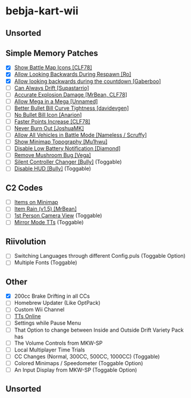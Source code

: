 # bebja-kart-wii
## Unsorted

## Simple Memory Patches
- [x] [Show Battle Map Icons [CLF78]](https://mariokartwii.com/showthread.php?tid=1840)
- [x] [Allow Looking Backwards During Respawn [Ro]](https://mariokartwii.com/showthread.php?tid=2128)
- [x] [Allow looking backwards during the countdown [Gaberboo]](https://mariokartwii.com/showthread.php?tid=2109)
- [ ] [Can Always Drift [Supastarrio]](https://mariokartwii.com/showthread.php?tid=214) 
- [ ] [Accurate Explosion Damage [MrBean, CLF78]](https://mariokartwii.com/showthread.php?tid=1857)
- [ ] [Allow Mega in a Mega [Unnamed]](https://mariokartwii.com/showthread.php?tid=1939)
- [ ] [Better Bullet Bill Curve Tightness [davidevgen]](https://mariokartwii.com/showthread.php?tid=196)
- [ ] [No Bullet Bill Icon [Anarion]](https://mariokartwii.com/showthread.php?tid=170)
- [ ] [Faster Points Increase [CLF78]](https://mariokartwii.com/showthread.php?tid=1858)
- [ ] [Never Burn Out [JoshuaMK]](https://mariokartwii.com/showthread.php?tid=1367)
- [ ] [Allow All Vehicles in Battle Mode [Nameless / Scruffy]](https://mariokartwii.com/showthread.php?tid=2081)
- [ ] [Show Minimap Topography [Mu1hwu]](https://mariokartwii.com/showthread.php?tid=2066)
- [ ] [Disable Low Battery Notification [Diamond]](https://mariokartwii.com/showthread.php?tid=1645)
- [ ] [Remove Mushroom Bug [Vega]](https://mariokartwii.com/showthread.php?tid=909)
- [ ] [Silent Controller Changer [Bully]](https://mariokartwii.com/showthread.php?tid=164) (Toggable)
- [ ] [Disable HUD [Bully]](https://mariokartwii.com/showthread.php?tid=60) (Toggable)

## C2 Codes
- [ ] [Items on Minimap](https://mariokartwii.com/showthread.php?tid=1896)
- [ ] [Item Rain (v1.5) [MrBean]](https://mariokartwii.com/showthread.php?tid=396)
- [ ] [1st Person Camera View](https://mariokartwii.com/showthread.php?tid=1331) (Toggable)
- [ ] [Mirror Mode TTs](https://mariokartwii.com/showthread.php?tid=1981) (Toggable)

## Riivolution
- [ ] Switching Languages through different Config.puls (Toggable Option)
- [ ] Multiple Fonts (Toggable)

## Other
- [x] 200cc Brake Drifting in all CCs
- [ ] Homebrew Updater (Like OptPack)
- [ ] Custom Wii Channel
- [ ] [TTs Online](https://wiki.tockdom.com/wiki/TTs_Online)
- [ ] Settings while Pause Menu
- [ ] That Option to change between Inside and Outside Drift Variety Pack has
- [ ] The Volume Controls from MKW-SP
- [ ] Local Multiplayer Time Trials
- [ ] CC Changes (Normal, 300CC, 500CC, 1000CC) (Toggable)
- [ ] Colored Minimaps / Speedometer (Toggable Option)
- [ ] An Input Display from MKW-SP (Toggable Option)

## Unsorted

